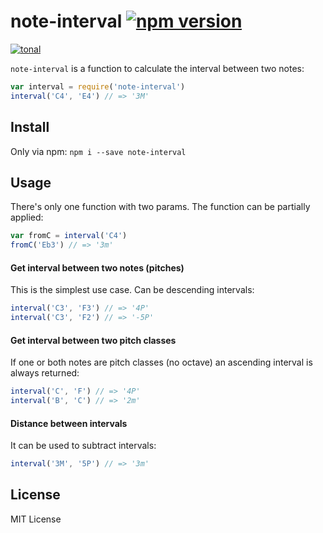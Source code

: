 # note-interval [![npm version](https://img.shields.io/npm/v/note-interval.svg)](https://www.npmjs.com/package/note-interval)

[![tonal](https://img.shields.io/badge/tonal-note--interval-yellow.svg)](https://www.npmjs.com/package/tonal)


`note-interval` is a function to calculate the interval between two notes:

```js
var interval = require('note-interval')
interval('C4', 'E4') // => '3M'
```

## Install

Only via npm: `npm i --save note-interval`

## Usage

There's only one function with two params. The function can be partially applied:

```js
var fromC = interval('C4')
fromC('Eb3') // => '3m'
```

#### Get interval between two notes (pitches)

This is the simplest use case. Can be descending intervals:

```js
interval('C3', 'F3') // => '4P'
interval('C3', 'F2') // => '-5P'
```

#### Get interval between two pitch classes

If one or both notes are pitch classes (no octave) an ascending interval is always returned:

```js
interval('C', 'F') // => '4P'
interval('B', 'C') // => '2m'
```

#### Distance between intervals

It can be used to subtract intervals:

```js
interval('3M', '5P') // => '3m'
```

## License

MIT License
